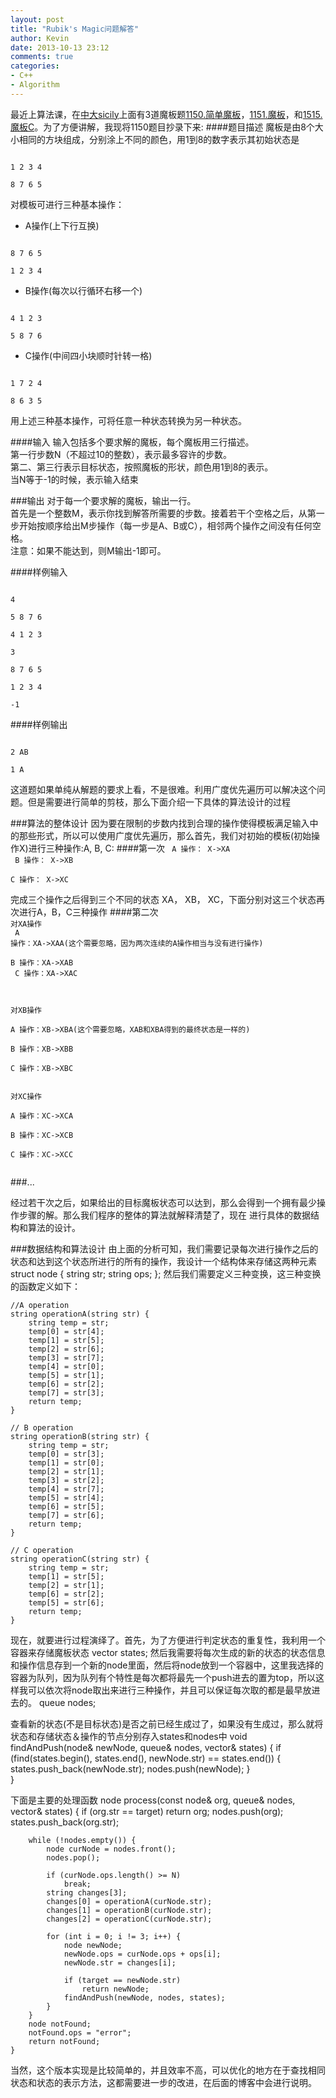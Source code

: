 ```yaml
---
layout: post
title: "Rubik's Magic问题解答"
author: Kevin
date: 2013-10-13 23:12
comments: true
categories: 
- C++
- Algorithm
---
```

最近上算法课，在[中大sicily](http://soj.me/index.php)上面有3道魔板题[1150.简单魔板](http://soj.me/1150)，[1151.魔板](http://soj.me/1151)，和[1515.魔板C](http://soj.me/1515)。为了方便讲解，我现将1150题目抄录下来:
####题目描述
魔板是由8个大小相同的方块组成，分别涂上不同的颜色，用1到8的数字表示其初始状态是

<code>
1 2 3 4<br />
8 7 6 5
</code>

对模板可进行三种基本操作：

+ A操作(上下行互换)

<code>
8 7 6 5<br />
1 2 3 4
</code>

+ B操作(每次以行循环右移一个)

<code>
4 1 2 3<br />
5 8 7 6
</code>

+ C操作(中间四小块顺时针转一格)

<code>
1 7 2 4<br />
8 6 3 5
</code>

用上述三种基本操作，可将任意一种状态转换为另一种状态。

####输入
输入包括多个要求解的魔板，每个魔板用三行描述。<br />
第一行步数N（不超过10的整数），表示最多容许的步数。<br />
第二、第三行表示目标状态，按照魔板的形状，颜色用1到8的表示。<br />
当N等于-1的时候，表示输入结束<br />

###输出
对于每一个要求解的魔板，输出一行。<br />
首先是一个整数M，表示你找到解答所需要的步数。接着若干个空格之后，从第一步开始按顺序给出M步操作（每一步是A、B或C），相邻两个操作之间没有任何空格。<br />
注意：如果不能达到，则M输出-1即可。


####样例输入

<code>
4<br />
5 8 7 6<br />
4 1 2 3<br />
3<br />
8 7 6 5<br />
1 2 3 4<br />
-1
</code>

####样例输出

<code>
2 AB<br />
1 A
</code>


这道题如果单纯从解题的要求上看，不是很难。利用广度优先遍历可以解决这个问题。但是需要进行简单的剪枝，那么下面介绍一下具体的算法设计的过程

###算法的整体设计
因为要在限制的步数内找到合理的操作使得模板满足输入中的那些形式，所以可以使用广度优先遍历，那么首先，我们对初始的模板(初始操作X)进行三种操作:A, B, C:
####第一次
<code>
A 操作： X->XA<br />
B 操作： X->XB<br />
C 操作： X->XC
</code>

完成三个操作之后得到三个不同的状态 XA， XB， XC，下面分别对这三个状态再次进行A，B，C三种操作
####第二次
<code>
对XA操作<br />
A 操作：XA->XAA(这个需要忽略，因为两次连续的A操作相当与没有进行操作)<br />
B 操作：XA->XAB<br />
C 操作：XA->XAC<br />
</code>

<code>
对XB操作<br />
A 操作：XB->XBA(这个需要忽略，XAB和XBA得到的最终状态是一样的)<br />
B 操作：XB->XBB<br />
C 操作：XB->XBC<br />
</code>

<code>
对XC操作<br />
A 操作：XC->XCA<br />
B 操作：XC->XCB<br />
C 操作：XC->XCC<br />
</code>

###...

经过若干次之后，如果给出的目标魔板状态可以达到，那么会得到一个拥有最少操作步骤的解。那么我们程序的整体的算法就解释清楚了，现在
进行具体的数据结构和算法的设计。

###数据结构和算法设计
由上面的分析可知，我们需要记录每次进行操作之后的状态和达到这个状态所进行的所有的操作，我设计一个结构体来存储这两种元素
	struct node {
		string str;
		string ops;
	};
然后我们需要定义三种变换，这三种变换的函数定义如下：

	//A operation
	string operationA(string str) {
		string temp = str;
		temp[0] = str[4];
		temp[1] = str[5];
		temp[2] = str[6];
		temp[3] = str[7];
		temp[4] = str[0];
		temp[5] = str[1];
		temp[6] = str[2];
		temp[7] = str[3];
		return temp;
	}

	// B operation
	string operationB(string str) {
		string temp = str;
		temp[0] = str[3];
		temp[1] = str[0];
		temp[2] = str[1];
		temp[3] = str[2];
		temp[4] = str[7];
		temp[5] = str[4];
		temp[6] = str[5];
		temp[7] = str[6];
		return temp;
	}

	// C operation
	string operationC(string str) {
		string temp = str;
		temp[1] = str[5];
		temp[2] = str[1];
		temp[6] = str[2];
		temp[5] = str[6];
		return temp;
	}

现在，就要进行过程演绎了。首先，为了方便进行判定状态的重复性，我利用一个容器来存储魔板状态
	vector<string> states;
然后我需要将每次生成的新的状态的状态信息和操作信息存到一个新的node里面，然后将node放到一个容器中，这里我选择的容器为队列，因为队列有个特性是每次都将最先一个push进去的置为top，所以这样我可以依次将node取出来进行三种操作，并且可以保证每次取的都是最早放进去的。
	queue<node> nodes;

查看新的状态(不是目标状态)是否之前已经生成过了，如果没有生成过，那么就将状态和存储状态＆操作的节点分别存入states和nodes中
	void findAndPush(node& newNode, queue<node>& nodes, vector<string>& states) {
		if (find(states.begin(), states.end(), newNode.str) == states.end()) {
			states.push_back(newNode.str);
			nodes.push(newNode);
		}	
	}

下面是主要的处理函数
	node process(const node& org, queue<node>& nodes, vector<string>& states) {
		if (org.str == target)
			return org;
		nodes.push(org);
		states.push_back(org.str);

		while (!nodes.empty()) {
			node curNode = nodes.front();
			nodes.pop();

			if (curNode.ops.length() >= N)
				break;
			string changes[3];
			changes[0] = operationA(curNode.str);
			changes[1] = operationB(curNode.str);
			changes[2] = operationC(curNode.str);

			for (int i = 0; i != 3; i++) {
				node newNode;
				newNode.ops = curNode.ops + ops[i];
				newNode.str = changes[i];

				if (target == newNode.str)
					return newNode;
				findAndPush(newNode, nodes, states);
			}
		}
		node notFound;
		notFound.ops = "error";
		return notFound;
	}

当然，这个版本实现是比较简单的，并且效率不高，可以优化的地方在于查找相同状态和状态的表示方法，这都需要进一步的改进，在后面的博客中会进行说明。